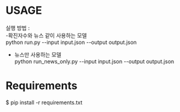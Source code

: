 # USAGE

실행 방법 :</br>
-확진자수와 뉴스 같이 사용하는 모델 </br>
python run.py --input input.json --output output.json</br>
- 뉴스만 사용하는 모델 </br>
python run_news_only.py --input input.json --output output.json </br>


# Requirements
$ pip install -r requirements.txt
